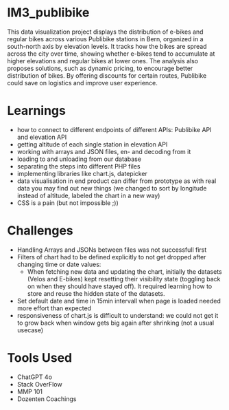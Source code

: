 # IM3_publibike
This data visualization project displays the distribution of e-bikes and regular bikes across various Publibike stations in Bern, organized in a south-north axis by elevation levels. It tracks how the bikes are spread across the city over time, showing whether e-bikes tend to accumulate at higher elevations and regular bikes at lower ones. The analysis also proposes solutions, such as dynamic pricing, to encourage better distribution of bikes. By offering discounts for certain routes, Publibike could save on logistics and improve user experience.


# Learnings
- how to connect to different endpoints of different APIs: Publibike API and elevation API
- getting altitude of each single station in elevation API
- working with arrays and JSON files, en- and decoding from it
- loading to and unloading from our database
- separating the steps into different PHP files
- implementing libraries like chart.js, datepicker
- data visualisation in end product can differ from prototype as with real data you may find out new things (we changed to sort by longitude instead of altitude, labeled the chart in a new way)
- CSS is a pain (but not impossible ;))


# Challenges
- Handling Arrays and JSONs between files was not successfull first
- Filters of chart had to be defined explicitly to not get dropped after changing time or date values:
  - When fetching new data and updating the chart, initially the datasets (Velos and E-bikes) kept resetting their visibility state (toggling back on when they should have stayed off). It required learning how to store and reuse the hidden state of the datasets.
- Set default date and time in 15min intervall when page is loaded needed more effort than expected
- responsiveness of chart.js is difficult to understand: we could not get it to grow back when window gets big again after shrinking (not a usual usecase)


# Tools Used 
- ChatGPT 4o
- Stack OverFlow
- MMP 101
- Dozenten Coachings
